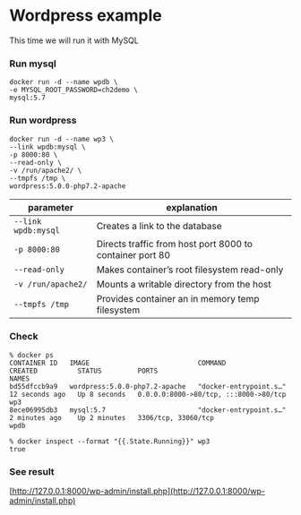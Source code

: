 # Wordpress example

This time we will run it with MySQL

### Run mysql

```
docker run -d --name wpdb \
-e MYSQL_ROOT_PASSWORD=ch2demo \
mysql:5.7
```

### Run wordpress
```
docker run -d --name wp3 \
--link wpdb:mysql \
-p 8000:80 \
--read-only \
-v /run/apache2/ \
--tmpfs /tmp \
wordpress:5.0.0-php7.2-apache
```

| parameter | explanation | 
|-----------|-------------|
| `--link wpdb:mysql`      | Creates a link to the database  | 
| `-p 8000:80`      | Directs traffic from host port 8000 to container port 80  | 
| `--read-only`      | Makes container’s root filesystem read-only  | 
| `-v /run/apache2/` | Mounts a writable directory from the host    |  
| `--tmpfs /tmp` | Provides container an in memory temp filesystem    |  


### Check

```
% docker ps
CONTAINER ID   IMAGE                           COMMAND                  CREATED          STATUS         PORTS                                   NAMES
bd55dfccb9a9   wordpress:5.0.0-php7.2-apache   "docker-entrypoint.s…"   12 seconds ago   Up 8 seconds   0.0.0.0:8000->80/tcp, :::8000->80/tcp   wp3
8ece06995db3   mysql:5.7                       "docker-entrypoint.s…"   2 minutes ago    Up 2 minutes   3306/tcp, 33060/tcp                     wpdb
```

```
% docker inspect --format "{{.State.Running}}" wp3
true
```

### See result
[http://127.0.0.1:8000/wp-admin/install.php](http://127.0.0.1:8000/wp-admin/install.php)

